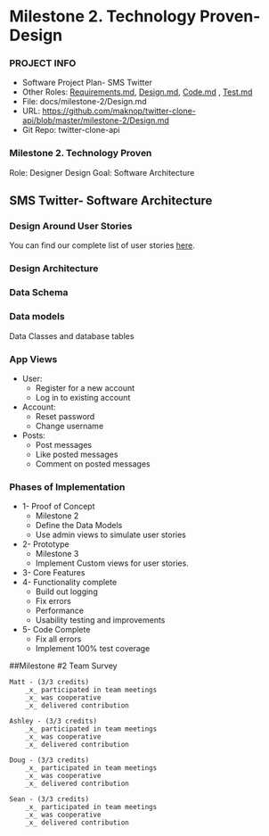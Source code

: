 # Milestone 2. Technology Proven- Design

### PROJECT INFO
- Software Project Plan- SMS Twitter
- Other Roles: [Requirements.md](https://github.com/maknop/twitter-clone-api/blob/master/milestone-2/Requirements.md), [Design.md](https://github.com/maknop/twitter-clone-api/blob/master/milestone-2/Design.md), [Code.md](https://github.com/maknop/twitter-clone-api/blob/master/milestone-2/Code.md)
, [Test.md](https://github.com/maknop/twitter-clone-api/blob/master/milestone-2/Test.md)
- File: docs/milestone-2/Design.md
- URL: https://github.com/maknop/twitter-clone-api/blob/master/milestone-2/Design.md 
- Git Repo: twitter-clone-api

### Milestone 2. Technology Proven

Role: Designer Design
Goal: Software Architecture

## SMS Twitter- Software Architecture

### Design Around User Stories
You can find our complete list of user stories [here](https://github.com/Twitter-Clone/twitter-clone-documentation/blob/master/UserStories.md).

### Design Architecture

### Data Schema

### Data models
Data Classes and database tables


### App Views
- User:
  - Register for a new account
  - Log in to existing account
- Account:
  - Reset password
  - Change username
- Posts:
  - Post messages
  - Like posted messages
  - Comment on posted messages
  
 ### Phases of Implementation
 
 - 1- Proof of Concept
    - Milestone 2
    - Define the Data Models
    - Use admin views to simulate user stories
 - 2- Prototype
    - Milestone 3
    - Implement Custom views for user stories.
 - 3- Core Features
 - 4- Functionality complete
    - Build out logging
    - Fix errors
    - Performance
    - Usability testing and improvements
 - 5- Code Complete
    - Fix all errors
    - Implement 100% test coverage

##Milestone #2 Team Survey
```
Matt - (3/3 credits)
    _x_ participated in team meetings
    _x_ was cooperative
    _x_ delivered contribution
    
Ashley - (3/3 credits)
    _x_ participated in team meetings
    _x_ was cooperative
    _x_ delivered contribution
    
Doug - (3/3 credits)
    _x_ participated in team meetings
    _x_ was cooperative
    _x_ delivered contribution

Sean - (3/3 credits)
    _x_ participated in team meetings
    _x_ was cooperative
    _x_ delivered contribution
``` 

